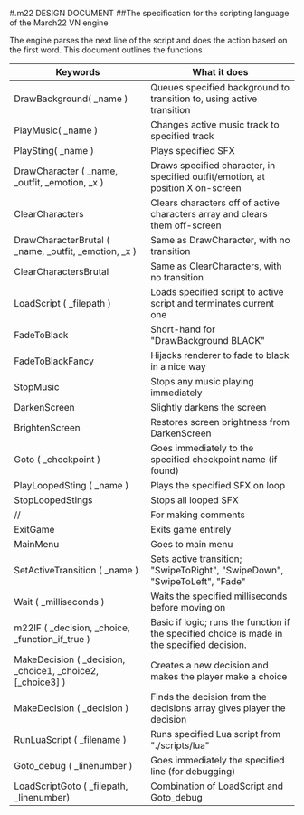 #.m22 DESIGN DOCUMENT
##The specification for the scripting language of the March22 VN engine

The engine parses the next line of the script and does the action based on the first word. This document outlines the functions

| Keywords                                             | What it does                                                                    |
|------------------------------------------------------|---------------------------------------------------------------------------------|
| DrawBackground( _name )                              | Queues specified background to transition to, using active transition           |
| PlayMusic( _name )                                   | Changes active music track to specified track                                   |
| PlaySting( _name )                                   | Plays specified SFX                                                             |
| DrawCharacter ( _name, _outfit, _emotion, _x )       | Draws specified character, in specified outfit/emotion, at position X on-screen |
| ClearCharacters                                      | Clears characters off of active characters array and clears them off-screen     |
| DrawCharacterBrutal ( _name, _outfit, _emotion, _x ) | Same as DrawCharacter, with no transition                                       |
| ClearCharactersBrutal                                | Same as ClearCharacters, with no transition                                     |
| LoadScript ( _filepath )                             | Loads specified script to active script and terminates current one              |
| FadeToBlack                                          | Short-hand for "DrawBackground BLACK"                                           |
| FadeToBlackFancy                                     | Hijacks renderer to fade to black in a nice way                                 |
| StopMusic                                            | Stops any music playing immediately                                             |
| DarkenScreen                                         | Slightly darkens the screen                                                     |
| BrightenScreen                                       | Restores screen brightness from DarkenScreen                                    |
| Goto ( _checkpoint )                                 | Goes immediately to the specified checkpoint name (if found)                    |
| PlayLoopedSting ( _name )                            | Plays the specified SFX on loop                                                 |
| StopLoopedStings                                     | Stops all looped SFX                                                            |
| //                                                   | For making comments                                                             |
| ExitGame                                             | Exits game entirely                                                             |
| MainMenu                                             | Goes to main menu                                                               |
| SetActiveTransition ( _name )                        | Sets active transition; "SwipeToRight", "SwipeDown", "SwipeToLeft", "Fade"      |
| Wait ( _milliseconds )                               | Waits the specified milliseconds before moving on                               |
| m22IF ( _decision, _choice, _function_if_true )      | Basic if logic; runs the function if the specified choice is made in the specified decision. |
| MakeDecision ( _decision, _choice1, _choice2, [_choice3] ) | Creates a new decision and makes the player make a choice                 |
| MakeDecision ( _decision )                           | Finds the decision from the decisions array gives player the decision           |
| RunLuaScript ( _filename )                           | Runs specified Lua script from "./scripts/lua"                                  |
| Goto_debug ( _linenumber )                           | Goes immediately the specified line (for debugging)                             |
| LoadScriptGoto ( _filepath, _linenumber)             | Combination of LoadScript and Goto_debug                                        |